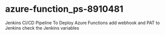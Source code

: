 # azure-function_ps-8910481
Jenkins CI/CD Pipeline To Deploy Azure Functions
add webhook and PAT to Jenkins
check the Jenkins variables